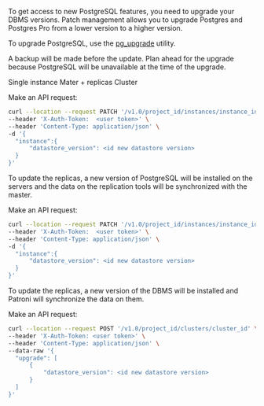 To get access to new PostgreSQL features, you need to upgrade your DBMS versions. Patch management allows you to upgrade Postgres and Postgres Pro from a lower version to a higher version.

To upgrade PostgreSQL, use the [pg_upgrade](https://postgrespro.ru/docs/postgresql/13/pgupgrade) utility.

<warn>

A backup will be made before the update. Plan ahead for the upgrade because PostgreSQL will be unavailable at the time of the upgrade.

</warn>

<tabs>
<tablist>
<tab>Single instance</tab>
<tab>Mater + replicas</tab>
<tab>Cluster</tab>
</tablist>
<tabpanel>

Make an API request:

```bash
curl --location --request PATCH '/v1.0/project_id/instances/instance_id' \
--header 'X-Auth-Token:  <user token>' \
--header 'Content-Type: application/json' \
-d '{
  "instance":{
      "datastore_version": <id new datastore version>
  }
}'
```

</tabpanel>
<tabpanel>

To update the replicas, a new version of PostgreSQL will be installed on the servers and the data on the replication tools will be synchronized with the master.

Make an API request:

```bash
curl --location --request PATCH '/v1.0/project_id/instances/instance_id' \
--header 'X-Auth-Token:  <user token>' \
--header 'Content-Type: application/json' \
-d '{
  "instance":{
      "datastore_version": <id new datastore version>
  }
}'
```

</tabpanel>
<tabpanel>

To update the replicas, a new version of the DBMS will be installed and Patroni will synchronize the data on them.

Make an API request:
``` bash
curl --location --request POST '/v1.0/project_id/clusters/cluster_id' \
--header 'X-Auth-Token: <user token>' \
--header 'Content-Type: application/json' \
--data-raw '{
  "upgrade": [
      {
          "datastore_version": <id new datastore version>
      }
  ]
}'
```

</tabpanel>
</tabs>
